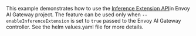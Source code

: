 This example demonstrates how to use the [Inference Extension API](https://gateway-api-inference-extension.sigs.k8s.io/)in Envoy AI Gateway project.
The feature can be used only when `--enableInferenceExtension` is set to `true` passed to the Envoy AI Gateway controller. See the helm values.yaml file for more details.
